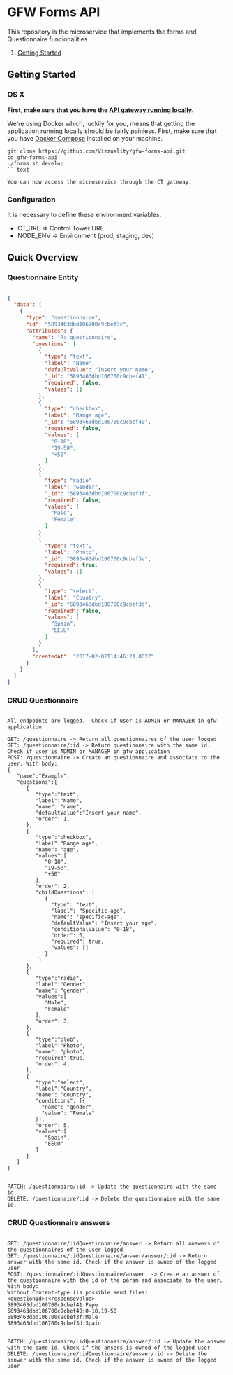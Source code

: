 # GFW Forms API


This repository is the microservice that implements the forms and Questionnaire funcionalities

1. [Getting Started](#getting-started)

## Getting Started

### OS X

**First, make sure that you have the [API gateway running
locally](https://github.com/control-tower/control-tower).**

We're using Docker which, luckily for you, means that getting the
application running locally should be fairly painless. First, make sure
that you have [Docker Compose](https://docs.docker.com/compose/install/)
installed on your machine.

```
git clone https://github.com/Vizzuality/gfw-forms-api.git
cd gfw-forms-api
./forms.sh develop
```text

You can now access the microservice through the CT gateway.

```

### Configuration

It is necessary to define these environment variables:

* CT_URL => Control Tower URL
* NODE_ENV => Environment (prod, staging, dev)


## Quick Overview

### Questionnaire Entity

```json

{
  "data": [
    {
      "type": "questionnaire",
      "id": "5893463dbd106700c9cbef3c",
      "attributes": {
        "name": "Ra questionnaire",
        "questions": [
          {
            "type": "text",
            "label": "Name",
            "defaultValue": "Insert your name",
            "_id": "5893463dbd106700c9cbef41",
            "required": false,
            "values": []
          },
          {
            "type": "checkbox",
            "label": "Range age",
            "_id": "5893463dbd106700c9cbef40",
            "required": false,
            "values": [
              "0-18",
              "19-50",
              "+50"
            ]
          },
          {
            "type": "radio",
            "label": "Gender",
            "_id": "5893463dbd106700c9cbef3f",
            "required": false,
            "values": [
              "Male",
              "Female"
            ]
          },
          {
            "type": "text",
            "label": "Photo",
            "_id": "5893463dbd106700c9cbef3e",
            "required": true,
            "values": []
          },
          {
            "type": "select",
            "label": "Country",
            "_id": "5893463dbd106700c9cbef3d",
            "required": false,
            "values": [
              "Spain",
              "EEUU"
            ]
          }
        ],
        "createdAt": "2017-02-02T14:46:21.862Z"
      }
    }
  ]
}

```

### CRUD Questionnaire

```

All endpoints are logged.  Check if user is ADMIN or MANAGER in gfw application

GET: /questionnaire -> Return all questionnaires of the user logged
GET: /questionnaire/:id -> Return questionnaire with the same id. Check if user is ADMIN or MANAGER in gfw application
POST: /questionnaire -> Create an questionnaire and associate to the user. With body:
{  
   "name":"Example",
   "questions":[  
      {  
         "type":"text",
         "label":"Name",
         "name": "name",
         "defaultValue":"Insert your name",
         "order": 1,
      },
      {  
         "type":"checkbox",
         "label":"Range age",
         "name": "age",
         "values":[  
            "0-18",
            "19-50",
            "+50"
         ],
         "order": 2,
         "childQuestions": [
            {
              "type": "text",
              "label": "Specific age",
              "name": "specific-age",
              "defaultValue": "Insert your age",
              "conditionalValue": "0-18",
              "order": 0,
              "required": true,
              "values": []
            }
          ]
      },
      {  
         "type":"radio",
         "label":"Gender",
         "name": "gender",
         "values":[  
            "Male",
            "Female"
         ],
         "order": 3,
      },
      {  
         "type":"blob",
         "label":"Photo",
         "name": "photo",
         "required":true,
         "order": 4,
      },
      {  
         "type":"select",
         "label":"Country",
         "name": "country",
         "conditions": [{
           "name": "gender",
           "value": "Female"
         }],
         "order": 5,
         "values":[  
            "Spain",
            "EEUU"
         ]
      }
   ]
}


PATCH: /questionnaire/:id -> Update the questionnaire with the same id. 
DELETE: /questionnaire/:id -> Delete the questionnaire with the same id. 

```


### CRUD Questionnaire answers

```

GET: /questionnaire/:idQuestionnaire/answer -> Return all answers of the questionnaires of the user logged
GET: /questionnaire/:idQuestionnaire/answer/answer/:id -> Return answer with the same id. Check if the answer is owned of the logged user
POST: /questionnaire/:idQuestionnaire/answer  -> Create an answer of the questionnaire with the id of the param and associate to the user. With body:
Without Content-type (is possible send files)
<questionId>:<responseValue>
5893463dbd106700c9cbef41:Pepe
5893463dbd106700c9cbef40:0-18,19-50
5893463dbd106700c9cbef3f:Male
5893463dbd106700c9cbef3d:Spain


PATCH: /questionnaire/:idQuestionnaire/answer/:id -> Update the answer with the same id. Check if the ansers is owned of the logged user
DELETE: /questionnaire/:idQuestionnaire/answer/:id -> Delete the asnwer with the same id. Check if the answer is owned of the logged user

```
